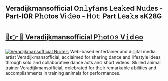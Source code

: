 ## Veradijkmansofficial O𝚗𝚕yf𝚊ns L𝚎a𝚔ed N𝚞𝚍es - Part-lOR P𝚑𝚘tos Vi𝚍𝚎o - H𝚘𝚝 Part L𝚎a𝚔s sK28G

# <h2><a href="http://kf0mtq.oniu.top/?m=Veradijkmansofficial">🔗👉 🔴 Veradijkmansofficial P𝚑ot𝚘𝚜 V𝚒d𝚎o</a></h2>

[![Veradijkmansofficial Nu𝚍e𝚜](https://i.imgur.com/0qMVB7G.gif)](http://kf0mtq.oniu.top/?m=Veradijkmansofficial)
Web-based entertainer and digital media artist Veradijkmansofficial, acclaimed for sharing dance and lifestyle ideas through solo and collaborative dance acts and short videos. Skilled animal trainer Veradijkmansofficial, celebrated for their remarkable abilities and accomplishments in training animals for performances.  
